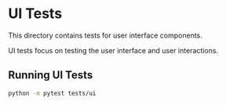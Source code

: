 # UI Tests

This directory contains tests for user interface components.

UI tests focus on testing the user interface and user interactions.

## Running UI Tests

```bash
python -m pytest tests/ui
```